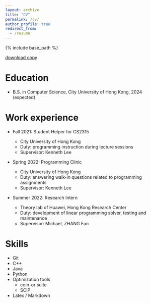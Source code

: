```yaml
---
layout: archive
title: "CV"
permalink: /cv/
author_profile: true
redirect_from:
  - /resume
---
```


{% include base_path %}

[download copy](http://AharenDaisuki.github.io/files/CV_homepage.pdf)

Education
======
* B.S. in Computer Science, City University of Hong Kong, 2024 (expected)

<!--* M.S. in Jekyll, GitHub University, 2014
* Ph.D in Version Control Theory, GitHub University, 2018 (expected)-->

Work experience
======

* Fall 2021: Student Helper for CS2315
  * City University of Hong Kong
  * Duty: programming instruction during lecture sessions
  * Supervisor: Kenneth Lee

* Spring 2022: Programming Clinic
  * City University of Hong Kong
  * Duty: answering walk-in questions related to programming assignments
  * Supervisor: Kenneth Lee

* Summer 2022: Research Intern
  * Theory lab of Huawei, Hong Kong Research Center
  * Duty: development of linear programming solver, testing and maintenance
  * Supervisor: Michael, ZHANG Fan
  
Skills
======
* Git
* C++
* Java
* Python
* Optimization tools
  * coin-or suite
  * SCIP
* Latex / Markdown

<!---
Publications
======
  <ul>{% for post in site.publications %}
    {% include archive-single-cv.html %}
  {% endfor %}</ul>
  
Talks
======
  <ul>{% for post in site.talks %}
    {% include archive-single-talk-cv.html %}
  {% endfor %}</ul>
  
Teaching
======
  <ul>{% for post in site.teaching %}
    {% include archive-single-cv.html %}
  {% endfor %}</ul>
  
Service and leadership
======
* Currently signed in to 43 different slack teams--->
